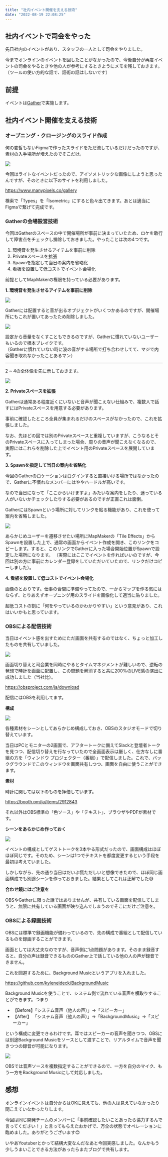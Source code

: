 ```yaml
---
title: "社内イベント開催を支える技術"
date: "2022-08-19 22:08:25"
---
```


## 社内イベントで司会をやった

先日社内のイベントがあり、スタッフの一人として司会をやりました。

今までオンラインのイベントを回したことがなかったので、今後自分が再度イベントの司会をやるときや他の人が参考にするときようにメモを残しておきます。
（ツールの使い方的な話で、話術の話はしないです）

## 前提

イベントは[Gather](https://www.gather.town/)で実施します。

## 社内イベント開催を支える技術

### オープニング・クロージングのスライド作成

何の変哲もないFigmaで作ったスライドをただ流しているだけだったのですが、素材の入手場所が増えたのでそこだけ。

![](/assets/how-to-hold-event/slide.png)

今回はライトなイベントだったので、アイソメトリックな画像にしようと思ったんですが、そのときに以下のサイトを利用しました。

https://www.manypixels.co/gallery

検索で「Types」を「Isometric」にすると色々出てきます。あとは適当にFigmaで繋げて完成です。

### Gatherの会場設営技術

今回はGatherのスペースの中で開催場所が事前に決まっていたため、ロケを敢行して障害点をチェックし排除しておきました。やったことは次の4つです。

1. 環境音を発生させるアイテムを事前に削除
2. Privateスペースを拡張
3. Spawnを指定して当日の案内を省略化
4. 看板を設置して低コストでイベント会場化

前提としてMapMakerの権限を持っている必要があります。

**1. 環境音を発生させるアイテムを事前に削除**

![](/assets/how-to-hold-event/gather_sound.png)

Gatherには配置すると音が出るオブジェクトがいくつかあるのですが、開催場所にもこれが置いてあったため削除しました。

![](/assets/how-to-hold-event/gather_sound_setting.png)

設定から音量をなくすこともできるのですが、Gatherに慣れていないユーザーもいるので根本ブレイクです。  
（Gatherに慣れていない時に波の音がする場所で打ち合わせしてて、マジで内容聞き取れなかったことあるマン）

---

2 ~ 4の全体像を先に示しておきます。

![](/assets/how-to-hold-event/gather_setting.png)

**2. Privateスペースを拡張**

Gatherは通常ある程度近くにいないと音声が聞こえない仕組みで、複数人で話すにはPrivateスペースを用意する必要があります。

事前に確認したところ全員が集まれるだけのスペースがなかったので、これを拡張しました。

なお、先ほどの図では別のPrivateスペースと重複していますが、こうなるとそのPrivateスペースに入ってしまった場合、周りの音声が聞こえなくなるので、実際にはこれらを削除した上でイベント用のPrivateスペースを展開しています。

**3. Spawnを指定して当日の案内を省略化**

今回のGatherのロケーションはログインすると直接いける場所ではなかったので、Gatherに不慣れなメンバーにはややハードルが高いです。

なので当日になって「ここからいけますよ」みたいな案内をしたり、迷っている人がいないかチェックしたりする必要があるのですが正直これは面倒。

GatherにはSpawnという場所に対してリンクを貼る機能があり、これを使って案内を省略しました。

![](/assets/how-to-hold-event/gather_spawn.png)

あらかじめユーザーを遷移させたい場所にMapMakerの「Tile Effects」からSpawnを設置した上で、通常の画面からイベント作成を開き、このリンクをコピーします。すると、このリンクでGatherに入った場合開始位置がSpawnで設定した場所になります。
（実際にはここでイベントを作ればいいのですが、今回は別の方に事前にカレンダー登録をしていただいていたので、リンクだけコピーしました）。

**4. 看板を設置して低コストでイベント会場化**

画像のとおりです。仕事の合間に準備やってたので、一からマップを作る気にはならず、とりあえずオープニング用のスライドを画像化して適当に貼りました。

超低コストの割に「何をやっているのかわかりやすい」という意見があり、これはいいかもと思っています。

### OBSによる配信技術

当日はイベント感を出すためにただ画面を共有するのではなく、ちょっと加工したものを共有していました。

![](/assets/how-to-hold-event/event_image.png)

画面切り替えと司会業を同時にやるとタイムマネジメントが難しいので、逆転の発想で時計を画面に配置し、この問題を解消すると共に200%のLIVE感の演出に成功しました（当社比）。

https://obsproject.com/ja/download

配信にはOBSを利用してます。

**構成**

![](/assets/how-to-hold-event/bloadcast.png)

各種素材をシーンとしてあらかじめ構成しておき、OBSのスタジオモードで切り替えています。

当日はPCとモニターの2画面で、アフタートークに備えてSlackと登壇者トークを見つつ、配信切り替えを行なっていたので全画面表示は厳しく、仕方なしに番組の方を「ウィンドウ プロジェクター（番組）」で配信しました。これで、バックグラウンドでこのウィンドウを画面共有しつつ、画面を自由に使うことができます。

**素材**

時計に関しては以下のものを拝借しています。

https://booth.pm/ja/items/2912843

それ以外はOBS標準の「色ソース」や「テキスト」、ブラウザやPDFが素材です。

**シーンをあらかじめ作っておく**

![](/assets/how-to-hold-event/scene.png)

イベントの構成としてゲストトークを3本やる形式だったので、画面構成はほぼほぼ同じです。そのため、シーンは1つでテキストを都度変更するという手段を最初は考えていました。

しかしながら、先の通り当日はだいぶ慌ただしいと想像できたので、ほぼ同じ画面構成でも別途シーンを作っておきました。結果としてこれは正解でした😅

**合わせ鏡にはご注意を**

OBSやGatherに限った話ではありませんが、共有している画面を配信してしまうと、無限に共有している画面が映り込んでしまうのでそこにだけご注意を。

### OBSによる録画技術

OBSには標準で録画機能が備わっているので、先の構成で番組として配信しているものを録画することができます。

画面としては大丈夫なのですが、音声側に1点問題があります。そのまま録音すると、自分の声は録音できるもののGather上で話している他の人の声が録音できません。

これを回避するために、Background Musicというアプリを入れました。

https://github.com/kyleneideck/BackgroundMusic

Background Musicを使うことで、システム側で流れている音声を横取りすることができます。つまり

- 【Before】「システム音声（他人の声）」→「スピーカー」
- 【After】 「システム音声（他人の声）」→「BackgroundMusic」→「スピーカー」

という構成に変更できるわけです。耳ではスピーカーの音声を聞きつつ、OBSには別途Background Musicをソースとして渡すことで、リアルタイムで音声を聞きつつの録音が可能になります。

![](/assets/how-to-hold-event/mixer.png)

OBSでは音声ソースを複数指定することができるので、一方を自分のマイク、もう一方をBackground Musicにして対応しました。

## 感想

オンラインイベントは自分からはOKに見えても、他の人は見えていなかったり聞こえていなかったりします。

今回は同じ開発チームのメンバーに「事前確認したいことあったら協力するんで言ってください！」と言ってもらえたおかげで、万全の状態でオペレーションに臨めました。ありがとうございます😊

いやあYoutuberとかって結構大変なんだなあと今回実感しました。なんかもう少しうまいことできる方法があったらまたブログで共有します。
